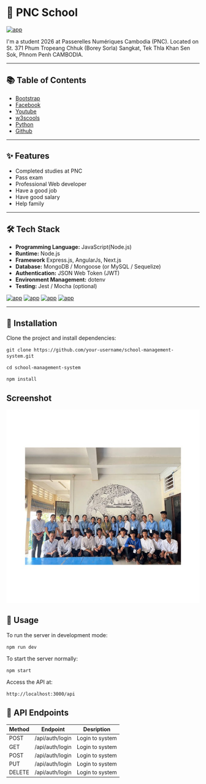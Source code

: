 # 🏫 PNC School #

[![app](https://img.shields.io/badge/View-School-green)](https://www.passerellesnumeriques.org/what-we-do/cambodia/)

I'm a student 2026 at Passerelles Numériques Cambodia (PNC). Located on St. 371 Phum Tropeang Chhuk (Borey Sorla) Sangkat, Tek Thla Khan Sen Sok, Phnom Penh CAMBODIA.

---

## 📚 Table of Contents ##

- [Bootstrap]()
- [Facebook]()
- [Youtube]()
- [w3scools]()
- [Python]()
- [Github]()

---

## ✨ Features ##
- Completed studies at​​ PNC
- Pass exam
- Professional Web developer
- Have a good job
- Have good salary
- Help family

---

## 🛠 Tech Stack ##
- **Programming Language:** JavaScript(Node.js)
- **Runtime:** Node.js
- **Framework** Express.js, AngularJs, Next.js
- **Database:** MongoDB / Mongoose (or MySQL / Sequelize)
- **Authentication:** JSON Web Token (JWT)
- **Environment Management:** dotenv
- **Testing:** Jest / Mocha (optional)

[![app](https://img.shields.io/badge/Node.js-18.x-red)]()
[![app](https://img.shields.io/badge/Express.js-Framework-blue)]()
[![app](https://img.shields.io/badge/MongoDB-Database-yellow)]()
[![app](https://img.shields.io/badge/Licenes-MIT-green)]()

---

## 🚀 Installation ##
Clone the project and install dependencies:

```
git clone https://github.com/your-username/school-management-system.git
```
```
cd school-management-system
```
```
npm install
```
## Screenshot ##
![Dashboard](image.png)

## 🔧 Usage ##
To run the server in development mode:

```
npm run dev
```
To start the server normally:

```
npm start
```
Access the API at:

```
http://localhost:3000/api
```

## 📮 API Endpoints ##
|Method  | Endpoint        | Desription      |
|--------|-----------------|-----------------|
|POST    | /api/auth/login | Login to system |
|GET     | /api/auth/login | Login to system |
|POST    | /api/auth/login | Login to system |
|PUT     | /api/auth/login | Login to system |
|DELETE  | /api/auth/login | Login to system |